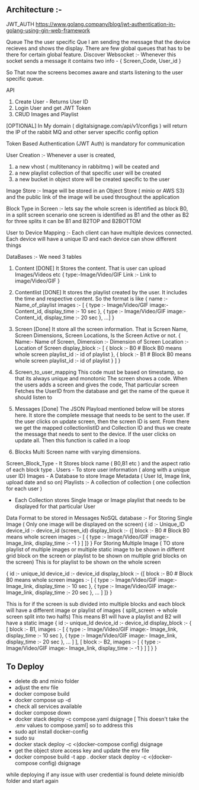 ## Architecture :-
JWT_AUTH
https://www.golang.company/blog/jwt-authentication-in-golang-using-gin-web-framework


Queue
The the user specific Que I am sending the message that the device recieves and shows the display.
There are few global queues that has to be there for certain global feature.
Discover Websocket :- Whenever this socket sends a message it contains two info -
    {
        Screen_Code,
        User_id
    }

So That now the screens becomes aware and starts listening to the user specific queue.


API
1. Create User - Returns User ID
2. Login User and get JWT Token
3. CRUD Images and Playlist


[OPTIONAL]
In My domain ( digitalsignage.com/api/v1/configs ) will return the IP of the rabbit MQ and other server specific config option

Token Based Authentication (JWT Auth) is mandatory for communication

User Creation :-
Whenever a user is created, 
1. a new vhost ( multitenancy in rabbitmq ) will be ceated and 
2. a new playlist collection of that specific user will be created
3. a new bucket in object store will be created specific to the user


Image Store :-
Image will be stored in an Object Store ( minio or AWS S3) and the public link of the image will be used throughout the application

Block Type in Screen :-
lets say the whole screen is identified as block B0, in a split screen scenario one screen is identified as B1 and the other as B2 for three splits it can be B1 and B2TOP and B2BOTTOM

User to Device Mapping :-
Each client can have multiple devices connected. Each device will have a unique ID and each device can show different things

DataBases :-
We need 3 tables 
1. Content [DONE]
    It Stores the content. That is user can upload Images/Videos etc
    {
        type:-Image/Video/GIF
        Link :- Link to image/Video/GIF
    }
2. Contentlist [DONE]
    It stores the playlist created by the user. It includes the time and respective content.
    So the format is like 
    {
    name :- Name_of_playlist
    images :- [
        {
            type :- Image/Video/GIF
            image:- Content_id,
            display_time :- 10 sec
        },
        {
            type :- Image/Video/GIF
            image:- Content_id,
            display_time :- 20 sec
        },
        ...]
    }
3. Screen [Done]
    It store all the screen information. That is Screen Name, Screen Dimensions, Screen Locations, Is the Screen Active or not.
    {
        Name:- Name of Screen,
        Dimension :- Dimension of Screen
        Location :- Location of Screen
        display_block :- [
        {
            block :- B0 # Block B0 means whole screen
            playlist_id :- id of playlist
        },
        {
            block :- B1 # Block B0 means whole screen
            playlist_id :- id of playlist
        }
    ]
    }
4. Screen_to_user_mapping
    This code must be based on timestamp, so that its always unique and monotonic
    The screen shows a code. When the users adds a screen and gives the code, That particular screen Fetches the UserID from the database and get the name of the queue it should listen to 

5. Messages [Done]
    The JSON Playload mentioned below will be stores here. It store the complete message that needs to be sent to the user. If the user clicks on update screen, then the screen ID is sent. From there we get the mapped collectionlistID and Collection ID and thus we create the message that needs to sent to the device. 
    If the user clicks on update all. Then this function is called in a loop
6. Blocks
    Multi Screen name with varying dimensions.

Screen_Block_Type - It Stores block name ( B0,B1 etc ) and the aspect ratio of each block type .
Users - To store user information ( along with a unique user ID)
Images - A Database to store Image Metadata ( User Id, Image link, upload date and so on)
Playlists :- A collection of collection ( one collection for each user )
-   Each Collection stores Single Image or Image playlist that needs to be displayed for that particular User

Data Format to be stored in Messages NoSQL database :-
For Storing Single Image ( Only one image will be displayed on the screen)
{
    id :- Unique_ID
    device_id :- device_id (screen_id)
    display_block :- {[
    block :- B0 # Block B0 means whole screen
    images :- [
        {
            type :- Image/Video/GIF
            image:- Image_link,
            display_time :- -1
        }
    ]
    ]}
}
For Storing Multiple Image ( TO store playlist of multiple images or multiple static image to be shown in differnt grid block on the screen or playlist to be shown on multiple grid blocks on the screen)
This is for playlist to be shown on the whole screen

{
    id :- unique_Id
    device_id :- device_id
    display_block :- {[
    block :- B0 # Block B0 means whole screen
    images :- [
        {
            type :- Image/Video/GIF
            image:- Image_link,
            display_time :- 10 sec
        },
        {
            type :- Image/Video/GIF
            image:- Image_link,
            display_time :- 20 sec
        },
        ...
    ]
    ]}
}

This is for if the screen is sub divided into multiple blocks and each block will have a different image or playlist of images ( split_screen -> whole screen split into two halfs)
This means B1 will have a playlist and B2 will have a static image
{
    id :- unique_Id
    device_id :- device_id
    display_block :- {
    [
        block :- B1,
        images :- [
            {
                type :- Image/Video/GIF
                image:- Image_link,
                display_time :- 10 sec
            },
            {
                type :- Image/Video/GIF
                image:- Image_link,
                display_time :- 20 sec
            },
            ...
        ]
    ],
    [
        block :- B2,
        images :- [
            {
                type :- Image/Video/GIF
                image:- Image_link,
                display_time :- -1
            }
        ]
    ]
    }
}

## To Deploy
- delete db and minio folder
- adjust the env file 
- docker compose build
- docker compose up -d
- check all services available
- docker compose down
- docker stack deploy -c compose.yaml dsignage [ This doesn't take the .env values to compose.yaml] so to address this
- sudo apt install docker-config
- sudo su
- docker stack deploy -c <(docker-compose config) dsignage
- get the object store access key and update the env file
- docker compose build -t app .
docker stack deploy -c <(docker-compose config) dsignage


while deploying if any issue with user credential is found delete minio/db folder and start again

